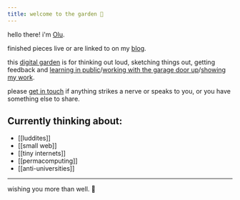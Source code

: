 ```yaml
---
title: welcome to the garden 🌿
---
```

hello there! i'm [Olu](https://olu.online/about).

finished pieces live or are linked to on my [blog](https://olu.online/blog). 

this [digital garden](https://maggieappleton.com/garden-history) is for thinking out loud, sketching things out, getting feedback and [learning in public](https://www.swyx.io/learn-in-public)/[working with the garage door up](https://notes.andymatuschak.org/zCMhncA1iSE74MKKYQS5PBZ)/[showing my work](https://austinkleon.com/show-your-work/). 

please [get in touch](https://olu.online/contact) if anything strikes a nerve or speaks to you, or you have something else to share.

## Currently thinking about:

- [[luddites]]
- [[small web]]
- [[tiny internets]]
- [[permacomputing]]
- [[anti-universities]]

--- 

wishing you more than well. 💟
